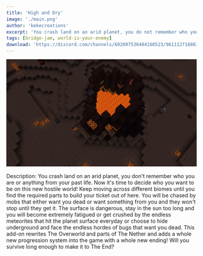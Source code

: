 ```yaml
---
title: 'High and Dry'
image: './main.png'
author: 'kekecreations'
excerpt: 'You crash land on an arid planet, you do not remember who you are or anything from your past life. Now it is time to decide who you want to be on this new hostile world!'
tags: [bridge-jam, world-is-your-enemy]
download: 'https://discord.com/channels/602097536404160523/961112716863504465/985799216792231997'
---
```


![Thumbnail](/creations/high-and-dry/main.png)

Description: You crash land on an arid planet, you don't remember who you are or anything from your past life. Now it's time to decide who you want to be on this new hostile world! Keep moving across different biomes until you find the required parts to build your ticket out of here. You will be chased by mobs that either want you dead or want something from you and they won't stop until they get it. The surface is dangerous, stay in the sun too long and you will become extremely fatigued or get crushed by the endless meteorites that hit the planet surface everyday or choose to hide underground and face the endless hordes of bugs that want you dead. This add-on rewrites The Overworld and parts of The Nether and adds a whole new progression system into the game with a whole new ending! Will you survive long enough to make it to The End?
